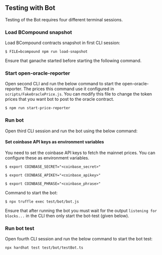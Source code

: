
## Testing with Bot

Testing of the Bot requires four different terminal sessions.

### Load BCompound snapshot

Load BCompound contracts snapshot in first CLI session:

`$ FILE=bcompound npm run load-snapshot`

Ensure that ganache started before starting the following command.

### Start open-oracle-reporter

Open second CLI and run the below command to start the open-oracle-reporter. The prices this command use it configured in `scripts/FakeOraclePrice.js`. You can modify this file to change the token prices that you want bot to post to the oracle contract.

`$ npm run start-price-reporter`

### Run bot

Open third CLI session and run the bot using the below command:

#### Set coinbase API keys as environment variables
You need to set the coinbase API keys to fetch the mainnet prices. You can configure these as environment variables.

`$ export COINBASE_SECRET="<coinbase_secret>"`

`$ export COINBASE_APIKEY="<coinbase_apikey>"`

`$ export COINBASE_PHRASE="<coinbase_phrase>"`

Command to start the bot:

`$ npx truffle exec test/bot/bot.js`

Ensure that after running the bot you must wait for the output `listening for blocks...` in the CLI then only start the bot-test (given below).

### Run bot test

Open fourth CLI session and run the below command to start the bot test:

`npx hardhat test test/bot/testBot.ts`